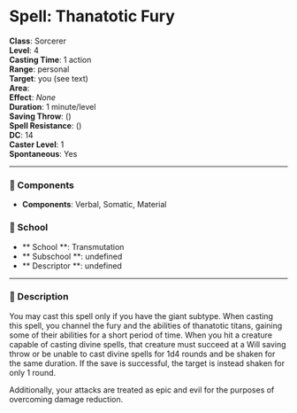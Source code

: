 
# Spell: Thanatotic Fury
**Class**: Sorcerer  
**Level**: 4  
**Casting Time**: 1 action  
**Range**: personal  
**Target**: you (see text)  
**Area**:   
**Effect**: _None_  
**Duration**: 1 minute/level  
**Saving Throw**:  ()  
**Spell Resistance**:  ()  
**DC**: 14  
**Caster Level**: 1  
**Spontaneous**: Yes

---

### 🔮 Components
- **Components**: Verbal, Somatic, Material

### 🏫 School
- ** School **: Transmutation
- ** Subschool **: undefined
- ** Descriptor **: undefined
---

### 📜 Description
You may cast this spell only if you have the giant subtype. When casting this spell, you channel the fury and the abilities of thanatotic titans, gaining some of their abilities for a short period of time. When you hit a creature capable of casting divine spells, that creature must succeed at a Will saving throw or be unable to cast divine spells for 1d4 rounds and be shaken for the same duration. If the save is successful, the target is instead shaken for only 1 round.

Additionally, your attacks are treated as epic and evil for the purposes of overcoming damage reduction.
